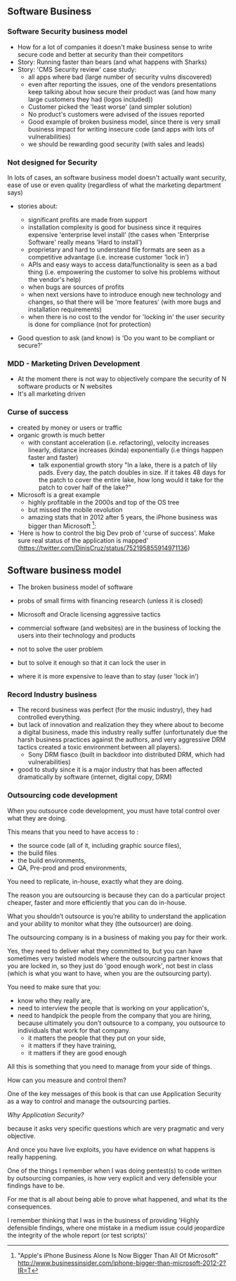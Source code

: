 ## Software Business

### Software Security business model

- How for a lot of companies it doesn't make business sense to write secure code and better at security than their competitors
- Story: Running faster than bears (and what happens with Sharks)
- Story: 'CMS Security review' case study:
   - all apps where bad (large number of security vulns discovered)
   - even after reporting the issues, one of the vendors presentations keep talking about how secure their product was (and how many large customers they had (logos included))
   - Customer picked the 'least worse' (and simpler solution)
   - No product's customers were advised of the issues reported
   - Good example of broken business model, since there is very small business impact for writing insecure code (and apps with lots of vulnerabilities)
   - we should be rewarding good security (with sales and leads)

### Not designed for Security

In lots of cases, an software business model doesn't actually want security, ease of use or even quality (regardless of what the marketing department says)
  - stories about:
      - significant profits are made from support
      - installation complexity is good for business since it requires expensive 'enterprise level install' (the cases when 'Enterprise Software' really means 'Hard to install')
      - proprietary and hard to understand file formats are seen as a competitive advantage (i.e. increase customer 'lock in')
      - APIs and easy ways to access data/functionality is seen as a bad thing (i.e. empowering the customer to solve his problems without the vendor's help)
      - when bugs are sources of profits
      - when next versions have to introduce enough new technology and changes, so that there will be 'more features' (with more bugs and installation requirements)
      - when there is no cost to the vendor for 'locking in' the user
      security is done for compliance (not for protection)

  - Good question to ask (and know) is 'Do you want to be compliant or secure?'


### MDD - Marketing Driven Development

- At the moment there is not way to objectively compare the security of N software products or N websites
 - It's all marketing driven


### Curse of success

  - created by money or users or traffic
  - organic growth is much better
    - with constant acceleration (i.e. refactoring), velocity increases linearly, distance increases (kinda) exponentially (i.e things happen faster and faster)
      - talk exponential growth story "In a lake, there is a patch of lily pads. Every day, the patch doubles in size. If it takes 48 days for the patch to cover the entire lake, how long would it take for the patch to cover half of the lake?"
  - Microsoft is a great example
    - highly profitable in the 2000s and top of the OS tree
    - but missed the mobile revolution
    - amazing stats that in 2012 after 5 years, the iPhone business was bigger than Microsoft [^iphone-vs-ms]:
  - 'Here is how to control the big Dev prob of 'curse of success'. Make sure real status of the application is mapped' (https://twitter.com/DinisCruz/status/752195855914971136)

[^iphone-vs-ms]: "Apple's iPhone Business Alone Is Now Bigger Than All Of Microsoft" http://www.businessinsider.com/iphone-bigger-than-microsoft-2012-2?IR=T



## Software business model

- The broken business model of software
- probs of small firms with financing research (unless it is closed)
- Microsoft and Oracle licensing aggressive tactics

- commercial software (and websites) are in the business of locking the users into their technology and products

 - not to solve the user problem
 - but to solve it enough so that it can lock the user in
 - where it is more expensive to leave than to stay (user 'lock in')


### Record Industry business

  - The record business was perfect (for the music industry), they had controlled everything.
  - but lack of innovation and realization they they where about to become a digital business, made this industry really suffer (unfortunately due the harsh business practices against the authors, and very aggressive DRM tactics created a toxic environment between all players).
    -  Sony DRM fiasco (built in backdoor into distributed DRM, which had vulnerabilities)
  - good to study since it is a major industry that has been affected dramatically by software (internet, digital copy, DRM)


### Outsourcing code development

When you outsource code development, you must have total control over what they are doing.

 This means that you need to have access to :
  - the source code (all of it, including graphic source files),
  - the build files
  - the build environments,
  - QA, Pre-prod and prod environments,

You need to replicate, in-house, exactly what they are doing.

The reason you are outsourcing is because they can do a particular project cheaper, faster and more efficiently that you can do in-house.

What you shouldn’t outsource is you’re ability to understand the application and your ability to monitor what they (the outsourcer) are doing.

The outsourcing company is in a business of making you pay for their work.

Yes, they need to deliver what they committed to, but you can have sometimes very twisted models where the outsourcing partner knows that you are locked in, so they just do 'good enough work', not best in class (which is what you want to have, when you are the outsourcing party).

You need to make sure that you:

  - know who they really are,
  - need to interview the people that is working on your application's,
  - need to handpick the people from the company that you are hiring, because ultimately you don’t outsource to a company, you outsource to individuals that work for that company.
    - it matters the people that they put on your side,
    - it matters if they have training,
    - it matters if they are good enough

All this is something that you need to manage from your side of things.

How can you measure and control them?

One of the key messages of this book is that can use Application Security as a way to control and manage the outsourcing parties.

*Why Application Security?*

because it asks very specific questions which are very pragmatic and very objective.

And once you have live exploits, you have evidence on what happens is really happening.

One of the things I remember when I was doing pentest(s) to code written by outsourcing companies, is how very explicit and very defensible your findings have to be.

For me that is all about being able to prove what happened, and what its the consequences.  

I remember thinking that I was in the business of providing 'Highly defensible findings, where one mistake in a medium issue could jeopardize the integrity of the whole report (or test scripts)' 

